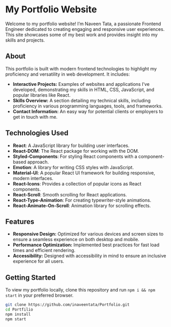 # My Portfolio Website

Welcome to my portfolio website! I’m Naveen Tata, a passionate Frontend Engineer dedicated to creating engaging and responsive user experiences. This site showcases some of my best work and provides insight into my skills and projects.

## About

This portfolio is built with modern frontend technologies to highlight my proficiency and versatility in web development. It includes:

- **Interactive Projects:** Examples of websites and applications I’ve developed, demonstrating my skills in HTML, CSS, JavaScript, and popular libraries like React.
- **Skills Overview:** A section detailing my technical skills, including proficiency in various programming languages, tools, and frameworks.
- **Contact Information:** An easy way for potential clients or employers to get in touch with me.

## Technologies Used

- **React**: A JavaScript library for building user interfaces.
- **React-DOM**: The React package for working with the DOM.
- **Styled-Components**: For styling React components with a component-based approach.
- **Emotion**: A library for writing CSS styles with JavaScript.
- **Material-UI**: A popular React UI framework for building responsive, modern interfaces.
- **React-Icons**: Provides a collection of popular icons as React components.
- **React-Scroll**: Smooth scrolling for React applications.
- **React-Type-Animation**: For creating typewriter-style animations.
- **React-Animate-On-Scroll**: Animation library for scrolling effects.


## Features

- **Responsive Design:** Optimized for various devices and screen sizes to ensure a seamless experience on both desktop and mobile.
- **Performance Optimization:** Implemented best practices for fast load times and efficient rendering.
- **Accessibility:** Designed with accessibility in mind to ensure an inclusive experience for all users.

## Getting Started

To view my portfolio locally, clone this repository and run `npm i && npm start` in your preferred browser.

```bash
git clone https://github.com/inaveentata/Portfolio.git
cd Portfilio
npm install 
npm start
